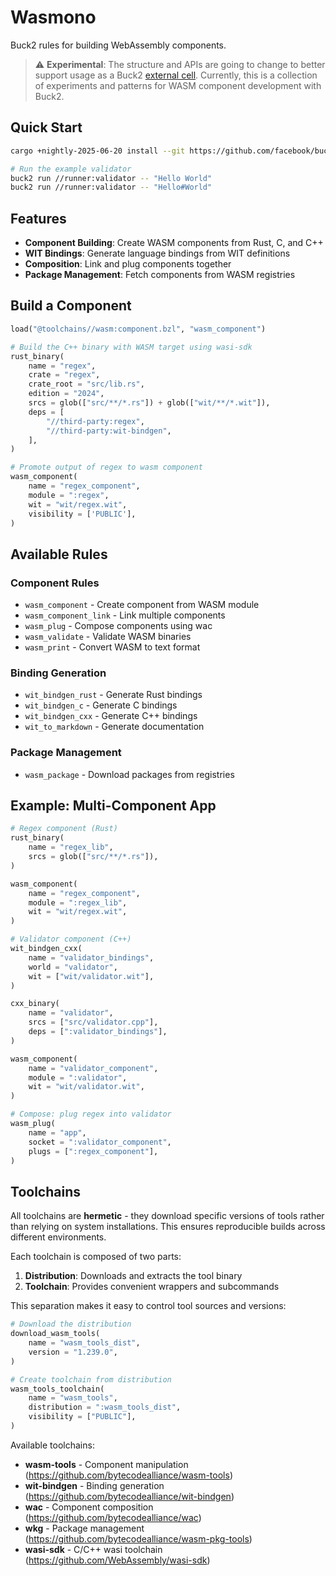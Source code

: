 # Wasmono

Buck2 rules for building WebAssembly components.

> ⚠️ **Experimental**: The structure and APIs are going to change to better support usage as a Buck2 
[external cell](https://buck2.build/docs/users/advanced/external_cells/). Currently, this is a collection 
of experiments and patterns for WASM component development with Buck2.

## Quick Start

```bash
cargo +nightly-2025-06-20 install --git https://github.com/facebook/buck2.git buck2

# Run the example validator
buck2 run //runner:validator -- "Hello World"
buck2 run //runner:validator -- "Hello#World"
```

## Features

- **Component Building**: Create WASM components from Rust, C, and C++
- **WIT Bindings**: Generate language bindings from WIT definitions
- **Composition**: Link and plug components together
- **Package Management**: Fetch components from WASM registries

## Build a Component

```python
load("@toolchains//wasm:component.bzl", "wasm_component")

# Build the C++ binary with WASM target using wasi-sdk
rust_binary(
    name = "regex",
    crate = "regex",
    crate_root = "src/lib.rs",
    edition = "2024",
    srcs = glob(["src/**/*.rs"]) + glob(["wit/**/*.wit"]),
    deps = [
        "//third-party:regex",
        "//third-party:wit-bindgen",
    ],
)

# Promote output of regex to wasm component
wasm_component(
    name = "regex_component",
    module = ":regex",
    wit = "wit/regex.wit",
    visibility = ['PUBLIC'],
)

```

## Available Rules

### Component Rules

- `wasm_component` - Create component from WASM module
- `wasm_component_link` - Link multiple components
- `wasm_plug` - Compose components using wac
- `wasm_validate` - Validate WASM binaries
- `wasm_print` - Convert WASM to text format

### Binding Generation

- `wit_bindgen_rust` - Generate Rust bindings
- `wit_bindgen_c` - Generate C bindings
- `wit_bindgen_cxx` - Generate C++ bindings
- `wit_to_markdown` - Generate documentation

### Package Management

- `wasm_package` - Download packages from registries

## Example: Multi-Component App

```python
# Regex component (Rust)
rust_binary(
    name = "regex_lib",
    srcs = glob(["src/**/*.rs"]),
)

wasm_component(
    name = "regex_component",
    module = ":regex_lib",
    wit = "wit/regex.wit",
)

# Validator component (C++)
wit_bindgen_cxx(
    name = "validator_bindings",
    world = "validator",
    wit = ["wit/validator.wit"],
)

cxx_binary(
    name = "validator",
    srcs = ["src/validator.cpp"],
    deps = [":validator_bindings"],
)

wasm_component(
    name = "validator_component",
    module = ":validator",
    wit = "wit/validator.wit",
)

# Compose: plug regex into validator
wasm_plug(
    name = "app",
    socket = ":validator_component",
    plugs = [":regex_component"],
)
```

## Toolchains

All toolchains are **hermetic** - they download specific versions of tools rather than relying on system installations. This ensures reproducible builds across different environments.

Each toolchain is composed of two parts:

1. **Distribution**: Downloads and extracts the tool binary
2. **Toolchain**: Provides convenient wrappers and subcommands

This separation makes it easy to control tool sources and versions:

```python
# Download the distribution
download_wasm_tools(
    name = "wasm_tools_dist",
    version = "1.239.0",
)

# Create toolchain from distribution
wasm_tools_toolchain(
    name = "wasm_tools",
    distribution = ":wasm_tools_dist",
    visibility = ["PUBLIC"],
)
```

Available toolchains:

- **wasm-tools** - Component manipulation (https://github.com/bytecodealliance/wasm-tools)
- **wit-bindgen** - Binding generation (https://github.com/bytecodealliance/wit-bindgen)
- **wac** - Component composition (https://github.com/bytecodealliance/wac)
- **wkg** - Package management (https://github.com/bytecodealliance/wasm-pkg-tools)
- **wasi-sdk** - C/C++ wasi toolchain (https://github.com/WebAssembly/wasi-sdk)

